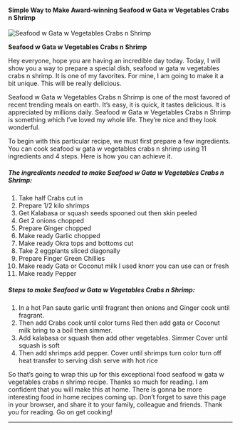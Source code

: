             

#### Simple Way to Make Award-winning Seafood w Gata w Vegetables Crabs n Shrimp

![Seafood w Gata w Vegetables Crabs n Shrimp](https://img-global.cpcdn.com/recipes/cf6483d9e45ac4ad/751x532cq70/seafood-w-gata-w-vegetables-crabs-n-shrimp-recipe-main-photo.jpg)

**Seafood w Gata w Vegetables Crabs n Shrimp**

Hey everyone, hope you are having an incredible day today. Today, I will show you a way to prepare a special dish, seafood w gata w vegetables crabs n shrimp. It is one of my favorites. For mine, I am going to make it a bit unique. This will be really delicious.

Seafood w Gata w Vegetables Crabs n Shrimp is one of the most favored of recent trending meals on earth. It’s easy, it is quick, it tastes delicious. It is appreciated by millions daily. Seafood w Gata w Vegetables Crabs n Shrimp is something which I’ve loved my whole life. They’re nice and they look wonderful.

To begin with this particular recipe, we must first prepare a few ingredients. You can cook seafood w gata w vegetables crabs n shrimp using 11 ingredients and 4 steps. Here is how you can achieve it.

##### The ingredients needed to make Seafood w Gata w Vegetables Crabs n Shrimp:

1.  Take half Crabs cut in
2.  Prepare 1/2 kilo shrimps
3.  Get Kalabasa or squash seeds spooned out then skin peeled
4.  Get 2 onions chopped
5.  Prepare Ginger chopped
6.  Make ready Garlic chopped
7.  Make ready Okra tops and bottoms cut
8.  Take 2 eggplants sliced diagonally
9.  Prepare Finger Green Chillies
10.  Make ready Gata or Coconut milk I used knorr you can use can or fresh
11.  Make ready Pepper

##### Steps to make Seafood w Gata w Vegetables Crabs n Shrimp:

1.  In a hot Pan saute garlic until fragrant then onions and Ginger cook until fragrant.
2.  Then add Crabs cook until color turns Red then add gata or Coconut milk bring to a boil then simmer.
3.  Add kalabasa or squash then add other vegetables. Simmer Cover until squash is soft
4.  Then add shrimps add pepper. Cover until shrimps turn color turn off heat transfer to serving dish serve with hot rice

So that’s going to wrap this up for this exceptional food seafood w gata w vegetables crabs n shrimp recipe. Thanks so much for reading. I am confident that you will make this at home. There is gonna be more interesting food in home recipes coming up. Don’t forget to save this page in your browser, and share it to your family, colleague and friends. Thank you for reading. Go on get cooking!

* * *